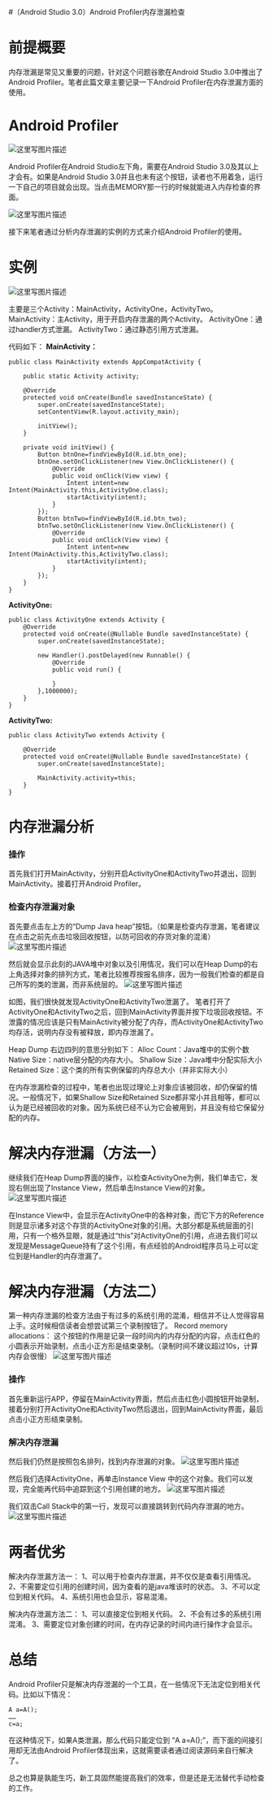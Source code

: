#（Android Studio 3.0）Android Profiler内存泄漏检查
# 前提概要

内存泄漏是常见又重要的问题，针对这个问题谷歌在Android Studio 3.0中推出了Android Profiler。笔者此篇文章主要记录一下Android Profiler在内存泄漏方面的使用。

# Android Profiler

<img src="https://img-blog.csdn.net/20171213104859418?watermark/2/text/aHR0cDovL2Jsb2cuY3Nkbi5uZXQvRG91YmxlMmhhbw==/font/5a6L5L2T/fontsize/400/fill/I0JBQkFCMA==/dissolve/70/gravity/SouthEast" alt="这里写图片描述">

Android Profiler在Android Studio左下角，需要在Android Studio 3.0及其以上才会有。如果是Android Studio 3.0并且也未有这个按钮，读者也不用着急，运行一下自己的项目就会出现。当点击MEMORY那一行的时候就能进入内存检查的界面。

<img src="https://img-blog.csdn.net/20171213110127839?watermark/2/text/aHR0cDovL2Jsb2cuY3Nkbi5uZXQvRG91YmxlMmhhbw==/font/5a6L5L2T/fontsize/400/fill/I0JBQkFCMA==/dissolve/70/gravity/SouthEast" alt="这里写图片描述">

接下来笔者通过分析内存泄漏的实例的方式来介绍Android Profiler的使用。

# 实例

<img src="https://img-blog.csdn.net/20171213103141712?watermark/2/text/aHR0cDovL2Jsb2cuY3Nkbi5uZXQvRG91YmxlMmhhbw==/font/5a6L5L2T/fontsize/400/fill/I0JBQkFCMA==/dissolve/70/gravity/SouthEast" alt="这里写图片描述">

主要是三个Activity：MainActivity，ActivityOne，ActivityTwo。 MainActivity：主Activity，用于开启内存泄漏的两个Activity。 ActivityOne：通过handler方式泄漏。 ActivityTwo：通过静态引用方式泄漏。

代码如下： **MainActivity：**

```
public class MainActivity extends AppCompatActivity {

    public static Activity activity;

    @Override
    protected void onCreate(Bundle savedInstanceState) {
        super.onCreate(savedInstanceState);
        setContentView(R.layout.activity_main);

        initView();
    }

    private void initView() {
        Button btnOne=findViewById(R.id.btn_one);
        btnOne.setOnClickListener(new View.OnClickListener() {
            @Override
            public void onClick(View view) {
                Intent intent=new Intent(MainActivity.this,ActivityOne.class);
                startActivity(intent);
            }
        });
        Button btnTwo=findViewById(R.id.btn_two);
        btnTwo.setOnClickListener(new View.OnClickListener() {
            @Override
            public void onClick(View view) {
                Intent intent=new Intent(MainActivity.this,ActivityTwo.class);
                startActivity(intent);
            }
        });
    }
}

```

**ActivityOne:**

```
public class ActivityOne extends Activity {
    @Override
    protected void onCreate(@Nullable Bundle savedInstanceState) {
        super.onCreate(savedInstanceState);

        new Handler().postDelayed(new Runnable() {
            @Override
            public void run() {

            }
        },1000000);
    }
}

```

**ActivityTwo:**

```
public class ActivityTwo extends Activity {

    @Override
    protected void onCreate(@Nullable Bundle savedInstanceState) {
        super.onCreate(savedInstanceState);

        MainActivity.activity=this;
    }
}

```

# 内存泄漏分析

### 操作

首先我们打开MainActivity，分别开启ActivityOne和ActivityTwo并退出，回到MainActivity。接着打开Android Profiler。

### 检查内存泄漏对象

首先要点击左上方的“Dump Java heap”按钮。（如果是检查内存泄漏，笔者建议在点击之前先点击垃圾回收按钮，以防可回收的存货对象的混淆） <img src="https://img-blog.csdn.net/20171213140722633?watermark/2/text/aHR0cDovL2Jsb2cuY3Nkbi5uZXQvRG91YmxlMmhhbw==/font/5a6L5L2T/fontsize/400/fill/I0JBQkFCMA==/dissolve/70/gravity/SouthEast" alt="这里写图片描述">

然后就会显示此刻的JAVA堆中对象以及引用情况，我们可以在Heap Dump的右上角选择对象的排列方式，笔者比较推荐按报名排序，因为一般我们检查的都是自己所写的类的泄漏，而非系统层的。 <img src="https://img-blog.csdn.net/20171213141519621?watermark/2/text/aHR0cDovL2Jsb2cuY3Nkbi5uZXQvRG91YmxlMmhhbw==/font/5a6L5L2T/fontsize/400/fill/I0JBQkFCMA==/dissolve/70/gravity/SouthEast" alt="这里写图片描述">

如图，我们很快就发现ActivityOne和ActivityTwo泄漏了。 笔者打开了ActivityOne和ActivityTwo之后，回到MainActivity界面并按下垃圾回收按钮。不泄露的情况应该是只有MainActivity被分配了内存，而ActivityOne和ActivityTwo均存活，说明内存没有被释放，即内存泄漏了。

Heap Dump 右边四列的意思分别如下： Alloc Count：Java堆中的实例个数 Native Size：native层分配的内存大小。 Shallow Size：Java堆中分配实际大小 Retained Size：这个类的所有实例保留的内存总大小（并非实际大小）

>  
 在内存泄漏检查的过程中，笔者也出现过理论上对象应该被回收，却仍保留的情况。一般情况下，如果Shallow Size和Retained Size都非常小并且相等，都可以认为是已经被回收的对象。因为系统已经不认为它会被用到，并且没有给它保留分配的内存。 


# 解决内存泄漏（方法一）

继续我们在Heap Dump界面的操作，以检查ActivityOne为例，我们单击它，发现右侧出现了Instance View，然后单击Instance View的对象。 <img src="https://img-blog.csdn.net/20171213143511689?watermark/2/text/aHR0cDovL2Jsb2cuY3Nkbi5uZXQvRG91YmxlMmhhbw==/font/5a6L5L2T/fontsize/400/fill/I0JBQkFCMA==/dissolve/70/gravity/SouthEast" alt="这里写图片描述">

在Instance View中，会显示在ActivityOne中的各种对象，而它下方的Reference则是显示诸多对这个存货的ActivityOne对象的引用。大部分都是系统层面的引用，只有一个格外显眼，就是通过“this”对ActivityOne的引用，点进去我们可以发现是MessageQueue持有了这个引用，有点经验的Android程序员马上可以定位到是Handler的内存泄漏了。

# 解决内存泄漏（方法二）

第一种内存泄漏的检查方法由于有过多的系统引用的混淆，相信并不让人觉得容易上手。这时候相信读者会想尝试第三个录制按钮了。 Record memory allocations： 这个按钮的作用是记录一段时间内的内存分配的内容，点击红色的小圆表示开始录制，点击小正方形是结束录制。（录制时间不建议超过10s，计算内存会很慢） <img src="https://img-blog.csdn.net/20171213144101477?watermark/2/text/aHR0cDovL2Jsb2cuY3Nkbi5uZXQvRG91YmxlMmhhbw==/font/5a6L5L2T/fontsize/400/fill/I0JBQkFCMA==/dissolve/70/gravity/SouthEast" alt="这里写图片描述">

### 操作

首先重新运行APP，停留在MainActivity界面，然后点击红色小圆按钮开始录制，接着分别打开ActivityOne和ActivityTwo然后退出，回到MainActivity界面，最后点击小正方形结束录制。

### 解决内存泄漏

然后我们仍然是按照包名排列，找到内存泄漏的对象。 <img src="https://img-blog.csdn.net/20171213145132814?watermark/2/text/aHR0cDovL2Jsb2cuY3Nkbi5uZXQvRG91YmxlMmhhbw==/font/5a6L5L2T/fontsize/400/fill/I0JBQkFCMA==/dissolve/70/gravity/SouthEast" alt="这里写图片描述">

然后我们选择ActivityOne，再单击Instance View 中的这个对象。我们可以发现，完全能再代码中追踪到这个引用创建的地方。 <img src="https://img-blog.csdn.net/20171213145351977?watermark/2/text/aHR0cDovL2Jsb2cuY3Nkbi5uZXQvRG91YmxlMmhhbw==/font/5a6L5L2T/fontsize/400/fill/I0JBQkFCMA==/dissolve/70/gravity/SouthEast" alt="这里写图片描述">

我们双击Call Stack中的第一行，发现可以直接跳转到代码内存泄漏的地方。 <img src="https://img-blog.csdn.net/20171213145515212?watermark/2/text/aHR0cDovL2Jsb2cuY3Nkbi5uZXQvRG91YmxlMmhhbw==/font/5a6L5L2T/fontsize/400/fill/I0JBQkFCMA==/dissolve/70/gravity/SouthEast" alt="这里写图片描述">

# 两者优劣

解决内存泄漏方法一： 1、可以用于检查内存泄漏，并不仅仅是查看引用情况。 2、不需要定位引用的创建时间，因为查看的是java堆该时的状态。 3、不可以定位到相关代码。 4、系统引用也会显示，容易混淆。

解决内存泄漏方法二： 1、可以直接定位到相关代码。 2、不会有过多的系统引用混淆。 3、需要定位对象创建的时间，在内存记录的时间内进行操作才会显示。

# 总结

Android Profiler只是解决内存泄漏的一个工具，在一些情况下无法定位到相关代码。比如以下情况：

```
A a=A();
……
c=a;

```

在这种情况下，如果A类泄漏，那么代码只能定位到 “A a=A();”，而下面的间接引用却无法由Android Profiler体现出来，这就需要读者通过阅读源码来自行解决了。

总之也算是孰能生巧，新工具固然能提高我们的效率，但是还是无法替代手动检查的工作。
